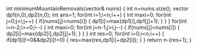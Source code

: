 int minimumMountainRemovals(vector<int>& nums) {
int n=nums.size();
vector<int> dp1(n,0),dp2(n,0);
int ans=1;
for(int i=1;i<n;i++)
{
int maxi=0;
for(int j=0;j<i;j++)
{
if(nums[j]<nums[i])
{
dp1[i]=max(dp1[i],dp1[j]+1);
}
}
}
for(int i=n-2;i>=0;i--)
{
int maxi=0;
for(int j=n-1;j>i;j--)
{
if(nums[j]<nums[i])
{
dp2[i]=max(dp2[i],dp2[j]+1);
}
}
}
int res=0;
for(int i=0;i<n;i++)
{
if(dp1[i]!=0&&dp2[i]!=0)
{
res=max(res,dp1[i]+dp2[i]);
}
}
return n-(res+1);
}